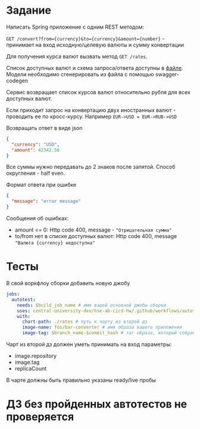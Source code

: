 # Задание

Написать Spring приложение с одним REST методом:

`GET /convert?from={currency}&to={currency}&amount={number}` - принимает на вход исходную/целевую
валюты и сумму конвертации

Для получения курса валют вызвать метод `GET /rates`.

Список доступных валют и схема запроса/ответа доступны в [файле](api.yml). Модели необходимо сгенерировать из файла с помощью swagger-codegen

Сервис возвращает список курсов валют относительно рубля для всех доступных валют.

Если приходит запрос на конвертацию двух иностранных валют - проводить ее по кросс-курсу. Например `EUR->USD = EUR->RUB->USD`

Возвращать ответ в виде json

```json
{
  "currency": "USD",
  "amount": 42342.56
}
```

Все суммы нужно передавать до 2 знаков после запятой. Способ округления - half even.

Формат ответа при ошибке

```json
{
  "message": "error message"
}
```

Сообщения об ошибках:

+ amount <= 0: Http code 400, message - `"Отрицательная сумма"`
+ to/from нет в списке доступных валют: Http code 400, message `"Валюта {currency} недоступна"`

# Тесты

В свой воркфлоу сборки добавить новую джобу

```yaml
jobs:
  autotest:
    needs: $build_job_name # имя вашей основной джобы сборки
    uses: central-university-dev/hse-ab-cicd-hw/.github/workflows/autotests.yml@main
    with:
      chart-path: ./rates # путь к чарту из второй дз
      image-name: foo/bar-converter # имя образа вашего приложения
      image-tag: $branch_name-$commit_hash # таг образа, который собран в рамках данного ПРа
```

Чарт из второй дз должен уметь принимать на вход параметры:

+ image.repository
+ image.tag
+ replicaCount

В чарте должны быть правильно указаны ready/live пробы

# ДЗ без пройденных автотестов не проверяется